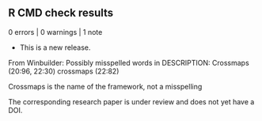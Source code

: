 ## R CMD check results

0 errors | 0 warnings | 1 note

* This is a new release.

From Winbuilder:
Possibly misspelled words in DESCRIPTION:
  Crossmaps (20:96, 22:30)
  crossmaps (22:82)

Crossmaps is the name of the framework, not a misspelling

The corresponding research paper is under review and does not yet have a DOI.
